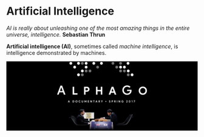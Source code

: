 # Artificial Intelligence

*AI is really about unleashing one of the most amazing things in the entire universe, intelligence.* 
**Sebastian Thrun**

**Artificial intelligence (AI)**, sometimes called *machine intelligence*, is intelligence demonstrated by machines.


![alpha](images/alphago.jpg  "go")